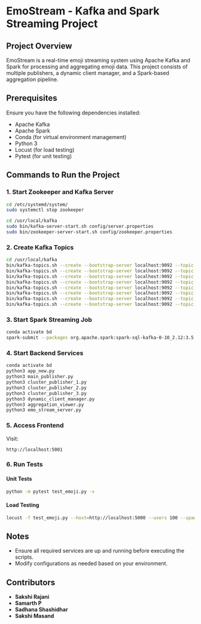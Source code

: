 # EmoStream - Kafka and Spark Streaming Project

## Project Overview
EmoStream is a real-time emoji streaming system using Apache Kafka and Spark for processing and aggregating emoji data. This project consists of multiple publishers, a dynamic client manager, and a Spark-based aggregation pipeline.

## Prerequisites
Ensure you have the following dependencies installed:
- Apache Kafka
- Apache Spark
- Conda (for virtual environment management)
- Python 3
- Locust (for load testing)
- Pytest (for unit testing)

## Commands to Run the Project

### 1. Start Zookeeper and Kafka Server
```bash
cd /etc/systemd/system/
sudo systemctl stop zookeeper

cd /usr/local/kafka
sudo bin/kafka-server-start.sh config/server.properties
sudo bin/zookeeper-server-start.sh config/zookeeper.properties
```

### 2. Create Kafka Topics
```bash
cd /usr/local/kafka
bin/kafka-topics.sh --create --bootstrap-server localhost:9092 --topic emoji_topic --partitions 3 --replication-factor 1
bin/kafka-topics.sh --create --bootstrap-server localhost:9092 --topic emoji_topic_aggregated --partitions 3 --replication-factor 1
bin/kafka-topics.sh --create --bootstrap-server localhost:9092 --topic cluster_topic_1 --partitions 3 --replication-factor 1
bin/kafka-topics.sh --create --bootstrap-server localhost:9092 --topic cluster_topic_2 --partitions 3 --replication-factor 1
bin/kafka-topics.sh --create --bootstrap-server localhost:9092 --topic cluster_topic_3 --partitions 3 --replication-factor 1
bin/kafka-topics.sh --create --bootstrap-server localhost:9092 --topic subscriber_topic_1 --partitions 3 --replication-factor 1
bin/kafka-topics.sh --create --bootstrap-server localhost:9092 --topic subscriber_topic_2 --partitions 3 --replication-factor 1
bin/kafka-topics.sh --create --bootstrap-server localhost:9092 --topic subscriber_topic_3 --partitions 3 --replication-factor 1
```

### 3. Start Spark Streaming Job
```bash
conda activate bd
spark-submit --packages org.apache.spark:spark-sql-kafka-0-10_2.12:3.5.0 emoji_aggregator_new.py
```

### 4. Start Backend Services
```bash
conda activate bd
python3 app_new.py
python3 main_publisher.py
python3 cluster_publisher_1.py
python3 cluster_publisher_2.py
python3 cluster_publisher_3.py
python3 dynamic_client_manager.py
python3 aggregation_viewer.py
python3 emo_stream_server.py
```

### 5. Access Frontend
Visit:
```
http://localhost:5001
```

### 6. Run Tests
#### Unit Tests
```bash
python -m pytest test_emoji.py -v
```

#### Load Testing
```bash
locust -f test_emoji.py --host=http://localhost:5000 --users 100 --spawn-rate 10
```

## Notes
- Ensure all required services are up and running before executing the scripts.
- Modify configurations as needed based on your environment.

## Contributors
- **Sakshi Rajani**
- **Samarth P**
- **Sadhana Shashidhar**
- **Sakshi Masand**

